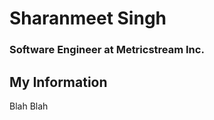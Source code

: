 <h1>Sharanmeet Singh</h1>
<h3>Software Engineer at Metricstream Inc.</h3>

<h2>My Information</h2>
<p>Blah Blah</p>
